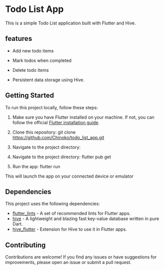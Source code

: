 # Todo List App

This is a simple Todo List application built with Flutter and Hive.

## features

- Add new todo items

- Mark todos when completed

- Delete todo items

- Persistent data storage using Hive.

## Getting Started

To run this project locally, follow these steps:

1. Make sure you have Flutter installed on your machine. If not, you can follow the official [Flutter installation guide](https://flutter.dev/docs/get-started/install).

2. Clone this repository: git clone https://github.com/Chinoko/todo_list_app.git

3. Navigate to the project directory:

4. Navigate to the project directory: flutter pub get

5. Run the app: flutter run

This will launch the app on your connected device or emulator

## Dependencies

This project uses the following dependencies:

- [flutter_lints](https://pub.dev/packages/flutter_lints) - A set of recommended lints for Flutter apps.
- [hive](https://pub.dev/packages/hive) - A lightweight and blazing fast key-value database written in pure Dart.
- [hive_flutter](https://pub.dev/packages/hive_flutter) - Extension for Hive to use it in Flutter apps.

## Contributing

Contributions are welcome! If you find any issues or have suggestions for improvements, please open an issue or submit a pull request.
